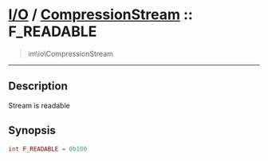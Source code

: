 # [I/O](io.md) / [CompressionStream](io-CompressionStream.md) :: F_READABLE
 > im\io\CompressionStream
____

## Description
Stream is readable

## Synopsis
```php
int F_READABLE = 0b100
```
